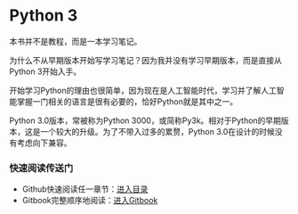 # Python 3

本书并不是教程，而是一本学习笔记。

为什么不从早期版本开始写学习笔记？因为我并没有学习早期版本，而是直接从Python 3开始入手。

开始学习Python的理由也很简单，因为现在是人工智能时代，学习并了解人工智能掌握一门相关的语言是很有必要的，恰好Python就是其中之一。

Python 3.0版本，常被称为Python 3000，或简称Py3k。相对于Python的早期版本，这是一个较大的升级。为了不带入过多的累赘，Python 3.0在设计的时候没有考虑向下兼容。

### 快速阅读传送门
- Github快速阅读任一章节：[进入目录](https://github.com/Glepooek/python-gitbook/blob/master/SUMMARY.md)
- Gitbook完整顺序地阅读：[进入Gitbook](https://glepooek.gitbooks.io/python/content/)

